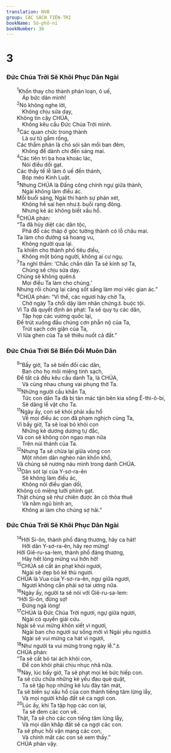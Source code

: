 ```yaml
---
translation: NVB
group: CÁC SÁCH TIÊN-TRI
bookName: Sô-phô-ni 
bookNumber: 36
---
```


<div class="title"><h1>3</h1><h3>Đức Chúa Trời Sẽ Khôi Phục Dân Ngài </h3></div>
<span class="verse so_3_1">  <sup>1</sup>Khốn thay cho thành phản loạn, ô uế, <br/>   Áp bức dân mình! <br/></span>
<span class="verse so_3_2">  <sup>2</sup>Nó không nghe lời, <br/>   Không chịu sửa dạy, <br/>  Không tin cậy CHÚA, <br/>   Không kêu cầu Đức Chúa Trời mình. <br/></span>
<span class="verse so_3_3">  <sup>3</sup>Các quan chức trong thành <br/>   Là sư tử gầm rống, <br/>  Các thẩm phán là chó sói săn mồi ban đêm, <br/>   Không để dành chi đến sáng mai. <br/></span>
<span class="verse so_3_4">  <sup>4</sup>Các tiên tri ba hoa khoác lác, <br/>   Nói điều dối gạt. <br/>  Các thầy tế lễ làm ô uế đền thánh, <br/>   Bóp méo Kinh Luật. <br/></span>
<span class="verse so_3_5">  <sup>5</sup>Nhưng CHÚA là Đấng công chính ngự giữa thành, <br/>   Ngài không làm điều ác. <br/>  Mỗi buổi sáng, Ngài thi hành sự phán xét, <br/>   Không hề sai hẹn như<a data-toggle="tooltip" data-placement="bottom" title="Dịch theo Syr, Tg">⚓</a> buổi rạng đông. <br/>   Nhưng kẻ ác không biết xấu hổ. <br/></span>
<span class="verse so_3_6">  <sup>6</sup>CHÚA phán: <br/>  “Ta đã hủy diệt các dân tộc, <br/>   Phá đổ các tháp ở góc tường thành có lỗ châu mai. <br/>  Ta làm cho đường sá hoang vu, <br/>   Không người qua lại. <br/>  Ta khiến cho thành phố tiêu điều, <br/>   Không một bóng người, không ai cư ngụ. <br/></span>
<span class="verse so_3_7">  <sup>7</sup>Ta nghĩ thầm: ‘Chắc chắn dân Ta sẽ kính sợ Ta, <br/>   Chúng sẽ chịu sửa dạy. <br/>  Chúng sẽ không quên<a data-toggle="tooltip" data-placement="bottom" title="Dịch theo LXX, Syr; nt: nhà nó ở không bị hủy diệt">⚓</a><br/>   Mọi điều Ta làm cho chúng.’ <br/>  Nhưng rồi chúng lại càng sốt sắng làm mọi việc gian ác.” <br/></span>
<span class="verse so_3_8">  <sup>8</sup>CHÚA phán: “Vì thế, các ngươi hãy chờ Ta, <br/>   Chờ ngày Ta chổi dậy làm nhân chứng<a data-toggle="tooltip" data-placement="bottom" title="Dịch theo LXX, Syr; nt: vồ lấy mồi">⚓</a> buộc tội. <br/>  Vì Ta đã quyết định án phạt: Ta sẽ quy tụ các dân, <br/>   Tập họp các vương quốc lại, <br/>  Để trút xuống đầu chúng cơn phẫn nộ của Ta, <br/>   Trút sạch cơn giận của Ta, <br/>  Vì lửa ghen của Ta sẽ thiêu nuốt cả đất.” <br/></span>
<div class="title"><h3>Đức Chúa Trời Sẽ Biến Đổi Muôn Dân </h3></div>
<span class="verse so_3_9">  <sup>9</sup>“Bấy giờ, Ta sẽ biến đổi các dân, <br/>   Ban cho họ môi miệng tinh sạch, <br/>  Để tất cả đều kêu cầu danh Ta, là CHÚA, <br/>   Và cùng nhau chung vai phụng thờ Ta. <br/></span>
<span class="verse so_3_10">  <sup>10</sup>Những người cầu khẩn Ta, <br/>   Tức con dân Ta đã bị tản mác tận bên kia sông Ê-thi-ô-bi, <br/>   Sẽ dâng lễ vật cho Ta. <br/></span>
<span class="verse so_3_11">  <sup>11</sup>Ngày ấy, con sẽ khỏi phải xấu hổ <br/>   Về mọi điều ác con đã phạm nghịch cùng Ta, <br/>  Vì bấy giờ, Ta sẽ loại bỏ khỏi con <br/>   Những kẻ dương dương tự đắc, <br/>  Và con sẽ không còn ngạo mạn nữa <br/>   Trên núi thánh của Ta. <br/></span>
<span class="verse so_3_12">  <sup>12</sup>Nhưng Ta sẽ chừa lại giữa vòng con <br/>   Một nhóm dân nghèo nàn khốn khổ, <br/>  Và chúng sẽ nương náu mình trong danh CHÚA. <br/></span>
<span class="verse so_3_13">  <sup>13</sup>Dân sót lại của Y-sơ-ra-ên <br/>   Sẽ không làm điều ác, <br/>   Không nói điều gian dối, <br/>  Không có miệng lưỡi phỉnh gạt. <br/>  Thật chúng sẽ như chiên được ăn cỏ thỏa thuê <br/>   Và nằm ngủ bình an, <br/>   Không ai làm cho chúng sợ hãi.” <br/></span>
<div class="title"><h3>Đức Chúa Trời Sẽ Khôi Phục Dân Ngài </h3></div>
<span class="verse so_3_14">  <sup>14</sup>Hỡi Si-ôn, thành phố đáng thương, hãy ca hát! <br/>   Hỡi dân Y-sơ-ra-ên, hãy reo mừng! <br/>  Hỡi Giê-ru-sa-lem, thành phố đáng thương, <br/>   Hãy hết lòng mừng vui hớn hở! <br/></span>
<span class="verse so_3_15">  <sup>15</sup>CHÚA sẽ cất án phạt khỏi ngươi, <br/>   Ngài sẽ dẹp bỏ kẻ thù ngươi. <br/>  CHÚA là Vua của Y-sơ-ra-ên, ngự giữa ngươi, <br/>   Ngươi không cần phải sợ tai ương nữa. <br/></span>
<span class="verse so_3_16">  <sup>16</sup>Ngày ấy, người ta sẽ nói với Giê-ru-sa-lem: <br/>  “Hỡi Si-ôn, đừng sợ! <br/>   Đừng ngã lòng! <br/></span>
<span class="verse so_3_17">  <sup>17</sup>CHÚA là Đức Chúa Trời ngươi, ngự giữa ngươi, <br/>   Ngài có quyền giải cứu. <br/>  Ngài sẽ vui mừng khôn xiết vì ngươi, <br/>   Ngài ban cho ngươi sự sống mới vì Ngài yêu ngươi<a data-toggle="tooltip" data-placement="bottom" title="Dịch theo LXX, Syr; nt: Ngài sẽ nín lặng trong tình yêu của Ngài">⚓</a><br/>   Ngài sẽ vui mừng ca hát vì ngươi, <br/></span>
<span class="verse so_3_18">  <sup>18</sup>Như người ta vui mừng trong ngày lễ.”<a data-toggle="tooltip" data-placement="bottom" title="Dịch theo LXX; nt: những người sầu khổ vì không được dự lễ">⚓</a><br/>  CHÚA phán: <br/>  “Ta sẽ cất bỏ tai ách khỏi con, <br/>   Để con khỏi phải chịu nhục nhã nữa. <br/></span>
<span class="verse so_3_19">  <sup>19</sup>Này, lúc bấy giờ, Ta sẽ phạt mọi kẻ bức hiếp con. <br/>  Ta sẽ cứu chữa những kẻ yếu đau què quặt, <br/>   Ta sẽ tập họp những kẻ lưu đày tản mát, <br/>  Ta sẽ biến sự xấu hổ của con thành tiếng tăm lừng lẫy, <br/>   Và mọi người khắp đất sẽ ca ngợi con. <br/></span>
<span class="verse so_3_20">  <sup>20</sup>Lúc ấy, khi Ta tập họp các con lại, <br/>   Ta sẽ đem các con về. <br/>  Thật, Ta sẽ cho các con tiếng tăm lừng lẫy, <br/>   Và mọi dân khắp đất sẽ ca ngợi các con. <br/>  Ta sẽ phục hồi vận mạng các con, <br/>   Và chính mắt các con sẽ xem thấy.” <br/>  CHÚA phán vậy. <br/></span>
